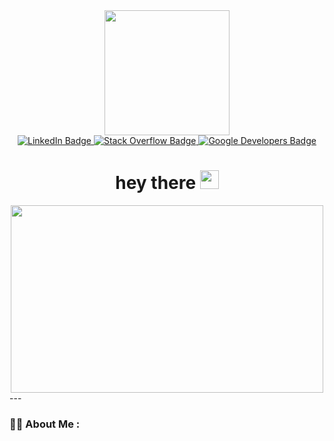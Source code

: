 <div id="header" align="center">
  <img src="https://raw.githubusercontent.com/TheDudeThatCode/TheDudeThatCode/master/Assets/Developer.gif" width="200"/>
</div>
<div id="badges" align="center">
  <a href="https://www.linkedin.com/in/akramraza25524/">
    <img src="https://img.shields.io/badge/LinkedIn-blue?style=for-the-badge&logo=linkedin&logoColor=white" alt="LinkedIn Badge"/>
  </a>
   <a href="https://stackoverflow.com/users/14958556/akram-raza">
    <img src="https://img.shields.io/badge/-Stackoverflow-FE7A16?logo=stackoverflow&logoColor=white&style=for-the-badge" alt="Stack Overflow Badge"/>
  </a>
   <a href="https://g.dev/akramraza">
    <img src="https://img.shields.io/badge/GoogleDevelopers-blue?logo=google&logoColor=white&style=for-the-badge" alt="Google Developers Badge"/>
  </a>
</div>
<h1 align="center">
  hey there
  <img src="https://media.giphy.com/media/hvRJCLFzcasrR4ia7z/giphy.gif" width="30px"/>
</h1>

<div align="center">
  <img src="https://physicsgurukul.files.wordpress.com/2019/02/character-1.gif" width="500" height="300"/>
</div>
 --- 

### :technologist: About Me :

<!--
**akramraza2/akramraza2** is a ✨ _special_ ✨ repository because its `README.md` (this file) appears on your GitHub profile.

Here are some ideas to get you started:

- 🔭 I’m currently working on ...
- 🌱 I’m currently learning ...
- 👯 I’m looking to collaborate on ...
- 🤔 I’m looking for help with ...
- 💬 Ask me about ...
- 📫 How to reach me: ...
- 😄 Pronouns: ...
- ⚡ Fun fact: ...
-->
